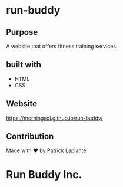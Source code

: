 # run-buddy

## Purpose
A website that offers fitness training services.

## built with
* HTML
* CSS

## Website
https://morningsol.github.io/run-buddy/

## Contribution
Made with ❤️ by Patrick Laplante

# Run Buddy Inc.